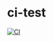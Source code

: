 # ci-test

[![CI](https://github.com/mdryden/ci-test/actions/workflows/ci.yml/badge.svg)](https://github.com/mdryden/ci-test/actions/workflows/ci.yml)
